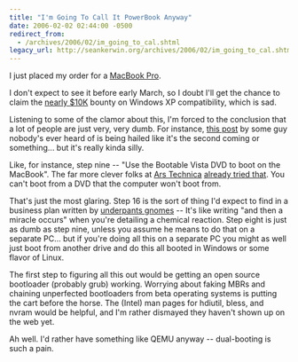 ```yaml
---
title: "I'm Going To Call It PowerBook Anyway"
date: 2006-02-02 02:44:00 -0500
redirect_from:
  - /archives/2006/02/im_going_to_cal.shtml
legacy_url: http://seankerwin.org/archives/2006/02/im_going_to_cal.shtml
---
```

I just placed my order for a [MacBook Pro](http://www.apple.com/macbookpro/).

I don't expect to see it before early March, so I doubt I'll get the chance to claim the [nearly $10K](http://windowsxp.onmac.net/The%20Contest.html) bounty on Windows XP compatibility, which is sad.

Listening to some of the clamor about this, I'm forced to the conclusion that a lot of people are just very, very dumb. For instance, [this post](http://neosmart.net/blog/dual-booting-windows-xp-on-a-macbook/) by some guy nobody's ever heard of is being hailed like it's the second coming or something... but it's really kinda silly.

Like, for instance, step nine -- "Use the Bootable Vista DVD to boot on the MacBook". The far more clever folks at [Ars Technica](http://arstechnica.com/index.ars) [already tried that](http://arstechnica.com/reviews/hardware/imac-coreduo.ars/7). You can't boot from a DVD that the computer won't boot from.

That's just the most glaring. Step 16 is the sort of thing I'd expect to find in a business plan written by [underpants gnomes](http://en.wikipedia.org/wiki/Underpants_Gnomes) -- It's like writing "and then a miracle occurs" when you're detailing a chemical reaction. Step eight is just as dumb as step nine, unless you assume he means to do that on a separate PC... but if you're doing all this on a separate PC you might as well just boot from another drive and do this all booted in Windows or some flavor of Linux.

The first step to figuring all this out would be getting an open source bootloader (probably grub) working. Worrying about faking MBRs and chaining unperfected bootloaders from beta operating systems is putting the cart before the horse. The (Intel) man pages for hdiutil, bless, and nvram would be helpful, and I'm rather dismayed they haven't shown up on the web yet.

Ah well. I'd rather have something like QEMU anyway -- dual-booting is such a pain.
